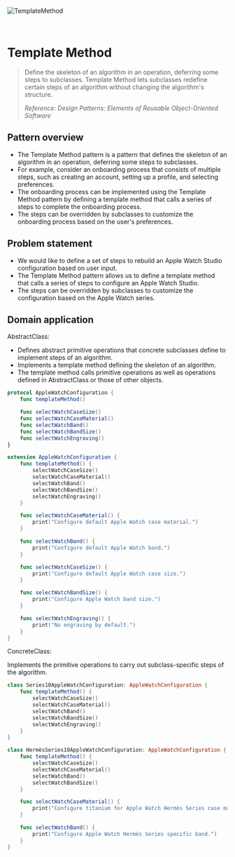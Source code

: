 ![TemplateMethod](https://github.com/user-attachments/assets/54b05943-1687-4761-8f07-5f51f6206aae)

<br />

# Template Method

> Define the skeleton of an algorithm in an operation, deferring some steps to subclasses. Template Method lets subclasses redefine certain steps of an algorithm without changing the algorithm's structure.
>
> _Reference: Design Patterns: Elements of Reusable Object-Oriented Software_

## Pattern overview

- The Template Method pattern is a pattern that defines the skeleton of an algorithm in an operation, deferring some steps to subclasses.
- For example, consider an onboarding process that consists of multiple steps, such as creating an account, setting up a profile, and selecting preferences.
- The onboarding process can be implemented using the Template Method pattern by defining a template method that calls a series of steps to complete the onboarding process.
- The steps can be overridden by subclasses to customize the onboarding process based on the user's preferences.

## Problem statement

- We would like to define a set of steps to rebuild an Apple Watch Studio configuration based on user input.
- The Template Method pattern allows us to define a template method that calls a series of steps to configure an Apple Watch Studio.
- The steps can be overridden by subclasses to customize the configuration based on the Apple Watch series.

## Domain application

AbstractClass:

- Defines abstract primitive operations that concrete subclasses define to implement steps of an algorithm.
- Implements a template method defining the skeleton of an algorithm.
- The template method calls primitive operations as well as operations defined in AbstractClass or those of other objects.

```swift
protocol AppleWatchConfiguration {
    func templateMethod()

    func selectWatchCaseSize()
    func selectWatchCaseMaterial()
    func selectWatchBand()
    func selectWatchBandSize()
    func selectWatchEngraving()
}

extension AppleWatchConfiguration {
    func templateMethod() {
        selectWatchCaseSize()
        selectWatchCaseMaterial()
        selectWatchBand()
        selectWatchBandSize()
        selectWatchEngraving()
    }

    func selectWatchCaseMaterial() {
        print("Configure default Apple Watch case material.")
    }

    func selectWatchBand() {
        print("Configure default Apple Watch band.")
    }

    func selectWatchCaseSize() {
        print("Configure default Apple Watch case size.")
    }

    func selectWatchBandSize() {
        print("Configure Apple Watch band size.")
    }

    func selectWatchEngraving() {
        print("No engraving by default.")
    }
}
```

ConcreteClass:

Implements the primitive operations to carry out subclass-specific steps of the algorithm.

```swift
class Series10AppleWatchConfiguration: AppleWatchConfiguration {
    func templateMethod() {
        selectWatchCaseSize()
        selectWatchCaseMaterial()
        selectWatchBand()
        selectWatchBandSize()
        selectWatchEngraving()
    }
}

class HermèsSeries10AppleWatchConfiguration: AppleWatchConfiguration {
    func templateMethod() {
        selectWatchCaseSize()
        selectWatchCaseMaterial()
        selectWatchBand()
        selectWatchBandSize()
    }

    func selectWatchCaseMaterial() {
        print("Configure titanium for Apple Watch Hermès Series case material.")
    }

    func selectWatchBand() {
        print("Configure Apple Watch Hermès Series specific band.")
    }
}
```
